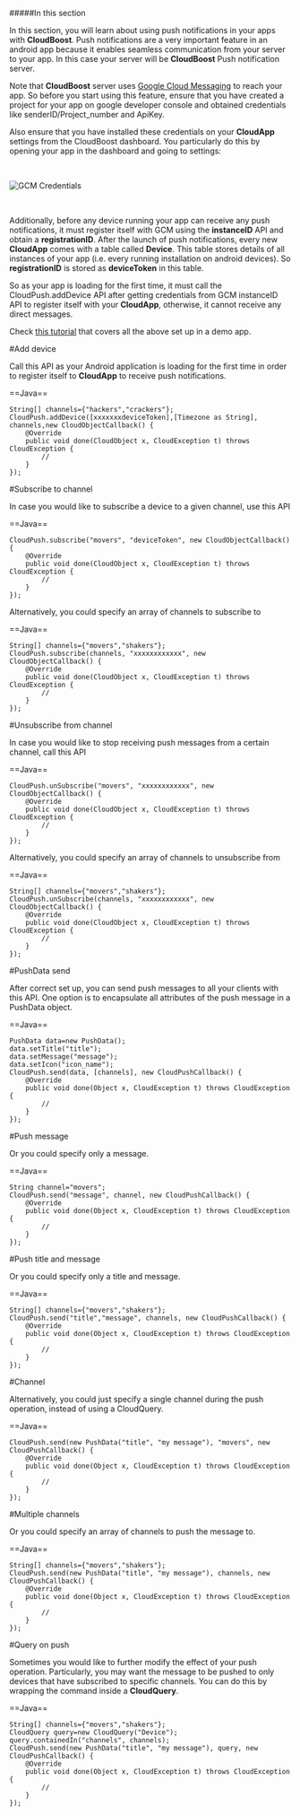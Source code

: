 #####In this section

In this section, you will learn about using push notifications in your apps with **CloudBoost**. Push notifications are a very important feature in an android app because it enables seamless communication from your server to your app. In this case your server will be **CloudBoost** Push notification server.

Note that **CloudBoost** server uses [Google Cloud Messaging](https://developers.google.com/cloud-messaging) to reach your app. So before you start using this feature, ensure that you have created a project for your app on google developer console and obtained credentials like senderID/Project_number and ApiKey.

Also ensure that you have installed these credentials on your **CloudApp** settings from the CloudBoost dashboard. You particularly do this by opening your app in the dashboard and going to settings:
<p>&nbsp;</p>
<img class="full-length-img" alt="GCM Credentials" src="https://blog.cloudboost.io/content/images/2016/04/appSettings-1.jpg">
<p>&nbsp;</p>

Additionally, before any device running your app can receive any push notifications, it must register itself with GCM using the **instanceID** API and obtain a **registrationID**. After the launch of push notifications, every new **CloudApp** comes with a table called **Device**. This table stores details of all instances of your app (i.e. every running installation on android devices). So **registrationID** is stored as **deviceToken** in this table.

So as your app is loading for the first time, it must call the <span class="tut-snippet">CloudPush.addDevice</span> API after getting credentials from GCM instanceID API to register itself with your **CloudApp**, otherwise, it cannot receive any direct messages.

Check [this tutorial](http://egima.blogspot.ug/2016/03/androidcloudboost-push-notifications.html) that covers all the above set up in a demo app.

#Add device

Call this API as your Android application is loading for the first time in order to register itself to **CloudApp** to receive push notifications.

==Java==
<span class="java-lines" data-query="adddevice">
```
String[] channels={"hackers","crackers"};
CloudPush.addDevice([xxxxxxxdeviceToken],[Timezone as String], channels,new CloudObjectCallback() {
	@Override
	public void done(CloudObject x, CloudException t) throws CloudException {
		//
	}
});
```
</span>

#Subscribe to channel

In case you would like to subscribe a device to a given channel, use this API

==Java==
<span class="java-lines" data-query="singlesubscribe">
```
CloudPush.subscribe("movers", "deviceToken", new CloudObjectCallback() {	
	@Override
	public void done(CloudObject x, CloudException t) throws CloudException {
		//
	}
});
```
</span>

Alternatively, you could specify an array of channels to subscribe to

==Java==
<span class="java-lines" data-query="arraysubscribe">
```
String[] channels={"movers","shakers"};
CloudPush.subscribe(channels, "xxxxxxxxxxxx", new CloudObjectCallback() {	
	@Override
	public void done(CloudObject x, CloudException t) throws CloudException {
		//
	}
});
```
</span>
		
#Unsubscribe from channel

In case you would like to stop receiving push messages from a certain channel, call this API

==Java==
<span class="java-lines" data-query="singleunsubscribe">
```
CloudPush.unSubscribe("movers", "xxxxxxxxxxxx", new CloudObjectCallback() {	
	@Override
	public void done(CloudObject x, CloudException t) throws CloudException {
		//
	}
});
```
</span>

Alternatively, you could specify an array of channels to unsubscribe from

==Java==
<span class="java-lines" data-query="arrayunsubscribe">
```
String[] channels={"movers","shakers"};
CloudPush.unSubscribe(channels, "xxxxxxxxxxxx", new CloudObjectCallback() {	
	@Override
	public void done(CloudObject x, CloudException t) throws CloudException {
		//
	}
});
```
</span>

#PushData send

After correct set up, you can send push messages to all your clients with this API. One option is to encapsulate all attributes of the push message in a PushData object.

==Java==
<span class="java-lines" data-query="sendmessage">
```
PushData data=new PushData();
data.setTitle("title");
data.setMessage("message");
data.setIcon("icon_name");
CloudPush.send(data, [channels], new CloudPushCallback() {
	@Override
	public void done(Object x, CloudException t) throws CloudException {
		//
	}
});
```
</span>

#Push message

Or you could specify only a message.

==Java==
<span class="java-lines" data-query="simplesend">
```
String channel="movers";
CloudPush.send("message", channel, new CloudPushCallback() {
	@Override
	public void done(Object x, CloudException t) throws CloudException {
		//
	}
});
```
</span>

#Push title and message

Or you could specify only a title and message.

==Java==
<span class="java-lines" data-query="sendtitleandmessage">
```
String[] channels={"movers","shakers"};
CloudPush.send("title","message", channels, new CloudPushCallback() {
	@Override
	public void done(Object x, CloudException t) throws CloudException {
		//
	}
});
```
</span>

#Channel

Alternatively, you could just specify a single channel during the push operation, instead of using a CloudQuery.

==Java==
<span class="java-lines" data-query="stringsend">
```
CloudPush.send(new PushData("title", "my message"), "movers", new CloudPushCallback() {
	@Override
	public void done(Object x, CloudException t) throws CloudException {
		//
	}
});
```
</span>

#Multiple channels

Or you could specify an array of channels to push the message to.

==Java==
<span class="java-lines" data-query="arraysend">
```
String[] channels={"movers","shakers"};
CloudPush.send(new PushData("title", "my message"), channels, new CloudPushCallback() {
	@Override
	public void done(Object x, CloudException t) throws CloudException {
		//
	}
});
```
</span>

#Query on push

Sometimes you would like to further modify the effect of your push operation. Particularly, you may want the message to be pushed to only devices that have subscribed to specific channels. You can do this by wrapping the command inside a **CloudQuery**.

==Java==
<span class="java-lines" data-query="querysend">
```
String[] channels={"movers","shakers"};
CloudQuery query=new CloudQuery("Device");
query.containedIn("channels", channels);
CloudPush.send(new PushData("title", "my message"), query, new CloudPushCallback() {
	@Override
	public void done(Object x, CloudException t) throws CloudException {
		//
	}
});
```
</span>
